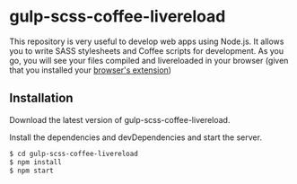 # gulp-scss-coffee-livereload
This repository is very useful to develop web apps using Node.js.
It allows you to write SASS stylesheets and Coffee scripts for development.
As you go, you will see your files compiled and livereloaded in your browser (given that you installed your [browser's extension](http://livereload.com/extensions/))
## Installation
Download the latest version of gulp-scss-coffee-livereload.

Install the dependencies and devDependencies and start the server.

```sh
$ cd gulp-scss-coffee-livereload
$ npm install
$ npm start
```
